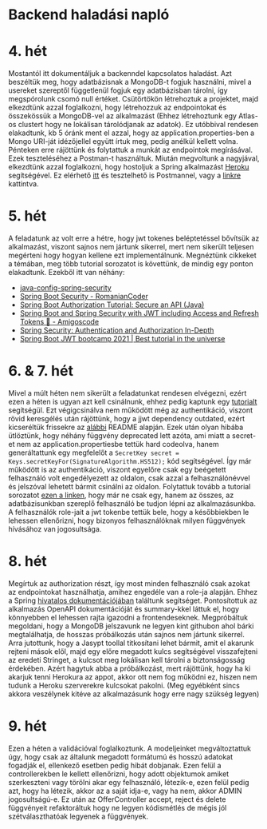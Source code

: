 # Backend haladási napló
# 4. hét
Mostantól itt dokumentáljuk a backenndel kapcsolatos haladást.
Azt beszéltük meg, hogy adatbázisnak a MongoDB-t fogjuk használni, mivel a usereket szereptől függetlenül fogjuk egy adatbázisban tárolni, így megspórolunk csomó null értéket.
Csütörtökön létrehoztuk a projektet, majd elkezdtünk azzal foglalkozni, hogy létrehozzuk az endpointokat és összekössük a MongoDB-vel az alkalmazást
(Ehhez létrehoztunk egy Atlas-os clustert hogy ne lokálisan tárolódjanak az adatok).
Ez utóbbival rendesen elakadtunk, kb 5 óránk ment el azzal, hogy az application.properties-ben a Mongo URI-ját idézőjellel együtt írtuk meg, pedig anélkül kellett volna.
Pénteken erre rájöttünk és folytattuk a munkát az endpointok megírásával. Ezek teszteléséhez a Postman-t használtuk.
Miután megvoltunk a nagyjával, elkezdtünk azzal foglalkozni, hogy hostoljuk a Spring alkalmazást [Heroku](https://www.callicoder.com/deploy-host-spring-boot-apps-on-heroku/) segítségével. Ez elérhető [itt](https://movesy.herokuapp.com/) és tesztelhető is Postmannel, vagy a [linkre](https://movesy.herokuapp.com/diary) kattintva.

# 5. hét
A feladatunk az volt erre a hétre, hogy jwt tokenes beléptetéssel bővítsük az alkalmazást, viszont sajnos nem jártunk sikerrel, mert nem sikerült teljesen megérteni hogy hogyan kellene ezt implementálnunk. Megnéztünk cikkeket a témában, meg több tutorial sorozatot is követtünk, de mindig egy ponton elakadtunk.
Ezekből itt van néhány:
- [java-config-spring-security](https://www.baeldung.com/java-config-spring-security)
- [Spring Boot Security - RomanianCoder](https://www.youtube.com/playlist?list=PLVApX3evDwJ1d0lKKHssPQvzv2Ao3e__Q)
- [Spring Boot Authorization Tutorial: Secure an API (Java)](https://auth0.com/blog/spring-boot-authorization-tutorial-secure-an-api-java/)
- [Spring Boot and Spring Security with JWT including Access and Refresh Tokens 🔑 - Amigoscode](https://www.youtube.com/watch?v=VVn9OG9nfH0)
- [Spring Security: Authentication and Authorization In-Depth](https://www.marcobehler.com/guides/spring-security)
- [Spring Boot JWT bootcamp 2021 | Best tutorial in the universe](https://i.kym-cdn.com/entries/icons/facebook/000/034/772/Untitled-1.jpg)

# 6. & 7. hét
Mivel a múlt héten nem sikerült a feladatunkat rendesen elvégezni, ezért ezen a héten is ugyan azt kell csinálnunk, ehhez pedig kaptunk egy [tutorialt](https://www.javainuse.com/spring/boot-jwt) segítségül. Ezt végigcsinálva nem működött még az authentikáció, viszont rövid keresgélés után rájöttünk, hogy a jjwt dependency  outdated, ezért kicseréltük frissekre az [alábbi](https://github.com/jwtk/jjwt#install-jdk-maven) README alapján. Ezek után olyan hibába ütlöztünk, hogy néhány függvény deprecated lett azóta, ami miatt a secret-et nem az application.propertiesbe tettük hard codeolva, hanem generáltattunk egy megfelelőt a ```SecretKey secret = Keys.secretKeyFor(SignatureAlgorithm.HS512);``` kód segítségével. Így már működött is az authentikáció, viszont egyelőre csak egy beégetett felhasználó volt engedélyezett az oldalon, csak azzal a felhasználónévvel és jelszóval lehetett bármit csinálni az oldalon.
Folytattuk tovább a tutorial sorozatot [ezen a linken](https://www.javainuse.com/spring/boot-jwt-mysql), hogy már ne csak egy, hanem az összes, az adatbázisunkban szereplő felhasználó be tudjon lépni az alkalmazásunkba.
A felhasználók role-jait a jwt tokenbe tettük bele, hogy a későbbiekben le lehessen ellenőrizni, hogy bizonyos felhasználóknak milyen függvények hívásához van jogosultsága.

# 8. hét
Megírtuk az authorization részt, így most minden felhasználó csak azokat az endpointokat használhatja, amihez engedéle van a role-ja alapján. Ehhez a Spring [hivatalos dokumentációjában](https://docs.spring.io/spring-security/site/docs/5.2.11.RELEASE/reference/html/authorization.html) találtunk segítséget.
Pontosítottuk az alkalmazás OpenAPI dokumentációját és summary-kkel láttuk el, hogy könnyebben el lehessen rajta igazodni a frontendeseknek.
Megpróbáltuk megoldani, hogy a MongoDB jelszavunk ne legyen kint githubon ahol bárki megtalálhatja, de hosszas próbálkozás után sajnos nem jártunk sikerrel.
Arra jutottunk, hogy a Jasypt toollal titkosítani lehet bármit, amit el akarunk rejteni mások elől, majd egy előre megadott kulcs segítségével visszafejteni az eredeti Stringet, a kulcsot meg lokálisan kell tárolni a biztonságosság érdekében.
Azért hagytuk abba a próbálkozást, mert rájöttünk, hogy ha ki akarjuk tenni Herokura az appot, akkor ott nem fog működni ez, hiszen nem tudunk a Heroku szerverekre kulcsokat pakolni. (Meg egyébként sincs akkora veszélynek kitéve az alkalmazásunk hogy erre nagy szükség legyen)

# 9. hét
Ezen a héten a validációval foglalkoztunk. A modeljeinket megváltoztattuk úgy, hogy csak az általunk megadott formátumú és hosszú adatokat fogadják el, ellenkező esetben pedig hibát dobjanak.
Ezen felül a controllerekben le kellett ellenőrizni, hogy adott objektumok amiket szerkeszteni vagy törölni akar egy felhasználó, létezik-e,
ezen felül pedig azt, hogy ha létezik, akkor az a saját idja-e, vagy ha nem, akkor ADMIN jogosultságú-e.
Ez után az OfferController accept, reject és delete függvényeit refaktoráltuk hogy ne legyen kódismétlés de mégis jól szétválaszthatóak legyenek a függvények.